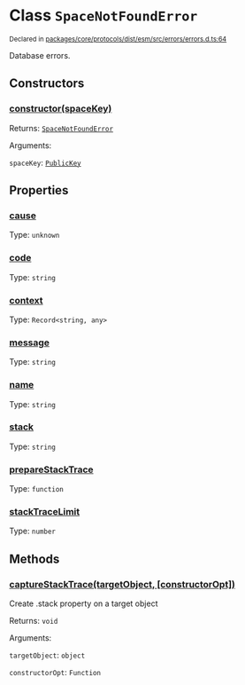 # Class `SpaceNotFoundError`
<sub>Declared in [packages/core/protocols/dist/esm/src/errors/errors.d.ts:64]()</sub>


Database errors.

## Constructors
### [constructor(spaceKey)]()




Returns: <code>[SpaceNotFoundError](/api/@dxos/client/classes/SpaceNotFoundError)</code>

Arguments: 

`spaceKey`: <code>[PublicKey](/api/@dxos/client/classes/PublicKey)</code>



## Properties
### [cause]()
Type: <code>unknown</code>



### [code]()
Type: <code>string</code>



### [context]()
Type: <code>Record&lt;string, any&gt;</code>



### [message]()
Type: <code>string</code>



### [name]()
Type: <code>string</code>



### [stack]()
Type: <code>string</code>



### [prepareStackTrace]()
Type: <code>function</code>



### [stackTraceLimit]()
Type: <code>number</code>




## Methods
### [captureStackTrace(targetObject, \[constructorOpt\])]()


Create .stack property on a target object

Returns: <code>void</code>

Arguments: 

`targetObject`: <code>object</code>

`constructorOpt`: <code>Function</code>


